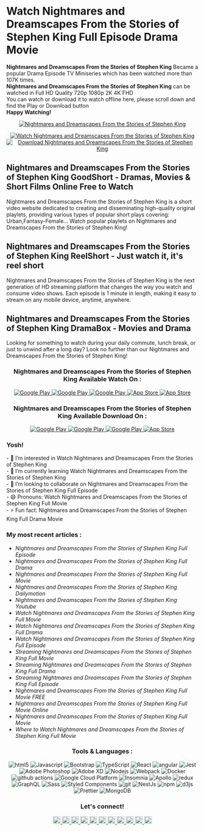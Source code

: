 # Watch Nightmares and Dreamscapes From the Stories of Stephen King Full Episode Drama Movie

<p><strong>Nightmares and Dreamscapes From the Stories of Stephen King</strong> Became a popular Drama Episode TV Miniseries
which has been watched more than 107K times.<br>
<strong>Nightmares and Dreamscapes From the Stories of Stephen King</strong> can be watched in Full HD Quality 720p 1080p 2K 4K FHD<br>
You can watch or download it to watch offline here, please scroll down and find the Play or Download button<br>
<strong>Happy Watching!</strong></p>

<p align="center">
  <a href="https://wemovis.app.link/e/PJi8HlbkbTb?utm_source=github&utm_medium=banner&utm_campaign=img">
  <img alt="Nightmares and Dreamscapes From the Stories of Stephen King" src="https://i.ytimg.com/vi/KQPpoLUdDYk/hq720.jpg" />
  </a>
</p>
  
<p align="center">
  <a href="https://wemovis.app.link/e/PJi8HlbkbTb?utm_source=github&utm_medium=Watch&utm_campaign=btn">
  <img alt="Watch Nightmares and Dreamscapes From the Stories of Stephen King" src="https://img.shields.io/badge/-Watch Now-2986cc?style=flat-square&logo=youtube&logoColor=white" />
  </a>
  
  <a href="https://wemovis.app.link/e/PJi8HlbkbTb?utm_source=github&utm_medium=Download&utm_campaign=btn">
  <img alt="Download Nightmares and Dreamscapes From the Stories of Stephen King" src="https://img.shields.io/badge/-Download-cc0000?style=flat-square&logo=google-drive&logoColor=white" />
  </a>
</p>

## Nightmares and Dreamscapes From the Stories of Stephen King GoodShort - Dramas, Movies & Short Films Online Free to Watch
<p>
Nightmares and Dreamscapes From the Stories of Stephen King is a short video website dedicated to creating and disseminating high-quality original playlets, providing various types of popular short plays covering: Urban,Fantasy-Female... Watch popular playlets on Nightmares and Dreamscapes From the Stories of Stephen King!
</p>

## Nightmares and Dreamscapes From the Stories of Stephen King ReelShort - Just watch it, it's reel short
<p>
Nightmares and Dreamscapes From the Stories of Stephen King is the next generation of HD streaming platform that changes the way you watch and consume video shows. Each episode is 1 minute in length, making it easy to stream on any mobile device, anytime, anywhere.
</p>

## Nightmares and Dreamscapes From the Stories of Stephen King DramaBox - Movies and Drama
<p>
Looking for something to watch during your daily commute, lunch break, or just to unwind after a long day? Look no further than our Nightmares and Dreamscapes From the Stories of Stephen King!
</p>

<h3 align="center">Nightmares and Dreamscapes From the Stories of Stephen King Available Watch On :</h3>
<p align="center">
  <a href="https://wemovis.app.link/e/PJi8HlbkbTb?utm_source=github&utm_medium=YouTube&utm_campaign=btn">
  <img alt="Google Play" src="https://img.shields.io/badge/-YouTube-cc0000?style=flat-square&logo=youtube&logoColor=white" />
  </a>
  <a href="https://wemovis.app.link/e/PJi8HlbkbTb?utm_source=github&utm_medium=Dailymotion&utm_campaign=btn">
  <img alt="Google Play" src="https://img.shields.io/badge/-Dailymotion-5b5b5b?style=flat-square&logo=dailymotion&logoColor=white" />
  </a>
  <a href="https://wemovis.app.link/e/PJi8HlbkbTb?utm_source=github&utm_medium=Netflix&utm_campaign=btn">
  <img alt="Google Play" src="https://img.shields.io/badge/-Netflix-cc0000?style=flat-square&logo=netflix&logoColor=white" />
  </a>
  <a href="https://wemovis.app.link/e/PJi8HlbkbTb?utm_source=github&utm_medium=AmazonPrimeVideo&utm_campaign=btn">
  <img alt="App Store" src="https://img.shields.io/badge/-Amazon Prime Video-2986cc?style=flat-square&logo=prime&logoColor=white" />
  </a>
  <a href="https://wemovis.app.link/e/PJi8HlbkbTb?utm_source=github&utm_medium=AplleTV&utm_campaign=btn">
  <img alt="App Store" src="https://img.shields.io/badge/-Apple TV-5b5b5b?style=flat-square&logo=apple-tv&logoColor=white" />
  </a>
</p>

<h3 align="center">Nightmares and Dreamscapes From the Stories of Stephen King Available Download On :</h3>
<p align="center">
  <a href="https://wemovis.app.link/e/PJi8HlbkbTb?utm_source=github&utm_medium=GoogleDrive&utm_campaign=btn">
  <img alt="Google Play" src="https://img.shields.io/badge/-Google Drive-3c9216?style=flat-square&logo=google-drive&logoColor=white" />
  </a>
  <a href="https://wemovis.app.link/e/PJi8HlbkbTb?utm_source=github&utm_medium=Dropbox&utm_campaign=btn">
  <img alt="Google Play" src="https://img.shields.io/badge/-Dropbox-2986cc?style=flat-square&logo=dropbox&logoColor=white" />
  </a>
  <a href="https://wemovis.app.link/e/PJi8HlbkbTb?utm_source=github&utm_medium=GooglePlay&utm_campaign=btn">
  <img alt="Google Play" src="https://img.shields.io/badge/-Google%20Play-3c9216?style=flat-square&logo=google-play&logoColor=white" />
  </a>
  <a href="https://wemovis.app.link/e/PJi8HlbkbTb?utm_source=github&utm_medium=AppStore&utm_campaign=btn">
  <img alt="App Store" src="https://img.shields.io/badge/-App%20Store-2986cc?style=flat-square&logo=app-store&logoColor=white" />
  </a>
</p>

### Yosh!
<p>
    - 👀 I’m interested in Watch Nightmares and Dreamscapes From the Stories of Stephen King</br>
    - 🌱 I’m currently learning Watch Nightmares and Dreamscapes From the Stories of Stephen King</br>
    - 💞️ I’m looking to collaborate on Nightmares and Dreamscapes From the Stories of Stephen King Full Episode</br>
    - 😄 Pronouns: Watch Nightmares and Dreamscapes From the Stories of Stephen King Full Movie</br>
    - ⚡ Fun fact: Nightmares and Dreamscapes From the Stories of Stephen King Full Drama Movie</br>
</p>

### My most recent articles :
<ul>
  <li><i>Nightmares and Dreamscapes From the Stories of Stephen King Full Episode</i></li>
  <li><i>Nightmares and Dreamscapes From the Stories of Stephen King Full Drama</i></li>
  <li><i>Nightmares and Dreamscapes From the Stories of Stephen King Full Movie</i></li>
  <li><i>Nightmares and Dreamscapes From the Stories of Stephen King Dailymotion</i></li>
  <li><i>Nightmares and Dreamscapes From the Stories of Stephen King Youtube</i></li>
  <li><i>Watch Nightmares and Dreamscapes From the Stories of Stephen King Full Movie</i></li>
  <li><i>Watch Nightmares and Dreamscapes From the Stories of Stephen King Full Drama</i></li>
  <li><i>Watch Nightmares and Dreamscapes From the Stories of Stephen King Full Episode</i></li>
  <li><i>Streaming Nightmares and Dreamscapes From the Stories of Stephen King Full Movie</i></li>
  <li><i>Streaming Nightmares and Dreamscapes From the Stories of Stephen King Full Drama</i></li>
  <li><i>Streaming Nightmares and Dreamscapes From the Stories of Stephen King Full Episode</i></li>
  <li><i>Nightmares and Dreamscapes From the Stories of Stephen King Full Movie FREE</i></li>
  <li><i>Nightmares and Dreamscapes From the Stories of Stephen King Full Movie Online</i></li>
  <li><i>Nightmares and Dreamscapes From the Stories of Stephen King Full Movie</i></li>
  <li><i>Where to Watch Nightmares and Dreamscapes From the Stories of Stephen King Full Movie</i></li>
</ul>

<h3 align="center">Tools & Languages :</h3>
<p align="center">
  <img alt="html5" src="https://img.shields.io/badge/-HTML5-E34F26?style=flat-square&logo=html5&logoColor=white" />
  <img alt="Javascript" src="https://img.shields.io/badge/-javascript-f7df1c?style=flat-square&logo=javascript&logoColor=black" />
  <img alt="Bootstrap" src="https://img.shields.io/badge/-bootstrap-7953b3?style=flat-square&logo=javascript&logoColor=white" />
  <img alt="TypeScript" src="https://img.shields.io/badge/-TypeScript-007ACC?style=flat-square&logo=typescript&logoColor=white" />
  <img alt="React" src="https://img.shields.io/badge/-React-45b8d8?style=flat-square&logo=react&logoColor=white" />
  <img alt="angular" src="https://img.shields.io/badge/-Angular-DD0031?style=flat-square&logo=angular&logoColor=white" />
  <img alt="Jest" src="https://img.shields.io/badge/-jest-be3d19?style=flat-square&logo=jest&logoColor=white" />
  <img alt="Adobe Photoshop" src="https://img.shields.io/badge/-adobe%20photoshop-30a8ff?style=flat-square&logo=adobe%20photoshop&logoColor=white" />
  <img alt="Adobe XD" src="https://img.shields.io/badge/-Adobe%20XD-ff62f6?style=flat-square&logo=Adobe%20XD&logoColor=white" />
  <img alt="Nodejs" src="https://img.shields.io/badge/-Nodejs-43853d?style=flat-square&logo=Node.js&logoColor=white" />
  <img alt="Webpack" src="https://img.shields.io/badge/-Webpack-8DD6F9?style=flat-square&logo=webpack&logoColor=white" />
  <img alt="Docker" src="https://img.shields.io/badge/-Docker-46a2f1?style=flat-square&logo=docker&logoColor=white" />
  <img alt="github actions" src="https://img.shields.io/badge/-Github_Actions-2088FF?style=flat-square&logo=github-actions&logoColor=white" />
  <img alt="Google Cloud Platform" src="https://img.shields.io/badge/-Google_Cloud_Platform-1a73e8?style=flat-square&logo=google-cloud&logoColor=white" />
  <img alt="Insomnia" src="https://img.shields.io/badge/-Insomnia-5849BE?style=flat-square&logo=insomnia&logoColor=white" />
  <img alt="Apollo" src="https://img.shields.io/badge/-Apollo%20GraphQL-311C87?style=flat-square&logo=apollo-graphql&logoColor=white" />
  <img alt="redux" src="https://img.shields.io/badge/-Redux-764ABC?style=flat-square&logo=redux&logoColor=white" />
  <img alt="GraphQL" src="https://img.shields.io/badge/-GraphQL-E10098?style=flat-square&logo=graphql&logoColor=white" />
  <img alt="Sass" src="https://img.shields.io/badge/-Sass-CC6699?style=flat-square&logo=sass&logoColor=white" />
  <img alt="Styled Components" src="https://img.shields.io/badge/-Styled_Components-db7092?style=flat-square&logo=styled-components&logoColor=white" />
  <img alt="git" src="https://img.shields.io/badge/-Git-F05032?style=flat-square&logo=git&logoColor=white" />
  <img alt="NestJs" src="https://img.shields.io/badge/-NestJs-ea2845?style=flat-square&logo=nestjs&logoColor=white" />
  <img alt="npm" src="https://img.shields.io/badge/-NPM-CB3837?style=flat-square&logo=npm&logoColor=white" />
  <img alt="d3js" src="https://img.shields.io/badge/-D3.js-F9A03C?style=flat-square&logo=d3.js&logoColor=white" />
  <img alt="Prettier" src="https://img.shields.io/badge/-Prettier-F7B93E?style=flat-square&logo=prettier&logoColor=white" />
  <img alt="MongoDB" src="https://img.shields.io/badge/-MongoDB-13aa52?style=flat-square&logo=mongodb&logoColor=white" />
</p>

<h3 align="center">Let's connect!</h3>
<section align="center">
<a href="https://x.com/">
  <img alt="Goo's X" width="20px" src="https://simpleicons.now.sh/x/495f7e" />
</a>
<a href="https://threads.com/">
  <img alt="Goo's Threads" width="20px" src="https://simpleicons.now.sh/threads/495f7e" />
</a>
<a href="https://facebook.com/">
  <img alt="Goo's Facebook" width="20px" src="https://simpleicons.now.sh/facebook/495f7e" />
</a>
<a href="https://instagram.com/">
  <img alt="Goo's Instagram" width="20px" src="https://simpleicons.now.sh/instagram/495f7e" />
</a>
<a href="https://youtube.com/">
  <img alt="Goo's Youtube" width="20px" src="https://simpleicons.now.sh/youtube/495f7e" />
</a>
<a href="https://pinterest.com/">
  <img alt="Goo's Pinterest" width="20px" src="https://simpleicons.now.sh/pinterest/495f7e" />
</a>
<a href="https://dailymotion.com/">
  <img alt="Goo's Dailymotion" width="20px" src="https://simpleicons.now.sh/dailymotion/495f7e" />
</a>
<a href="https://vimeo.com/">
  <img alt="Goo's Vimeo" width="20px" src="https://simpleicons.now.sh/vimeo/495f7e" />
</a>
<a href="https://rumble.com/">
  <img alt="Goo's Rumble" width="20px" src="https://simpleicons.now.sh/rumble/495f7e" />
</a>
<a href="https://blogger.com/">
  <img alt="Goo's Blogger" width="20px" src="https://simpleicons.now.sh/blogger/495f7e" />
</a>
<a href="https://wordpress.com/">
  <img alt="Goo's Wordpress" width="20px" src="https://simpleicons.now.sh/wordpress/495f7e" />
</a>
</section>
